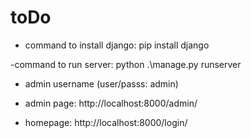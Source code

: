 # toDo

- command to install django: pip install django

-command to run server: python .\manage.py runserver

- admin username (user/passs: admin)

- admin page: http://localhost:8000/admin/

- homepage: http://localhost:8000/login/
